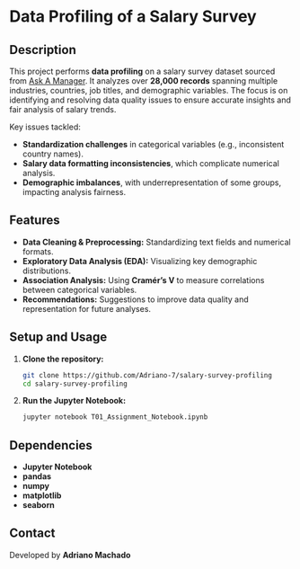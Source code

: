 # Data Profiling of a Salary Survey  

## Description  
This project performs **data profiling** on a salary survey dataset sourced from [Ask A Manager](https://www.askamanager.org/2021/04/how-much-money-do-you-make-4.html). It analyzes over **28,000 records** spanning multiple industries, countries, job titles, and demographic variables. The focus is on identifying and resolving data quality issues to ensure accurate insights and fair analysis of salary trends.

Key issues tackled:  
- **Standardization challenges** in categorical variables (e.g., inconsistent country names).  
- **Salary data formatting inconsistencies**, which complicate numerical analysis.  
- **Demographic imbalances**, with underrepresentation of some groups, impacting analysis fairness.

## Features  
- **Data Cleaning & Preprocessing:** Standardizing text fields and numerical formats.  
- **Exploratory Data Analysis (EDA):** Visualizing key demographic distributions.  
- **Association Analysis:** Using **Cramér’s V** to measure correlations between categorical variables.  
- **Recommendations:** Suggestions to improve data quality and representation for future analyses.

## Setup and Usage  
1. **Clone the repository:**  
   ```bash
   git clone https://github.com/Adriano-7/salary-survey-profiling
   cd salary-survey-profiling
   ```
3. **Run the Jupyter Notebook:**  
   ```bash
   jupyter notebook T01_Assignment_Notebook.ipynb
   ```

## Dependencies  
- **Jupyter Notebook**  
- **pandas**  
- **numpy**  
- **matplotlib**  
- **seaborn**  

## Contact  
Developed by **Adriano Machado**  